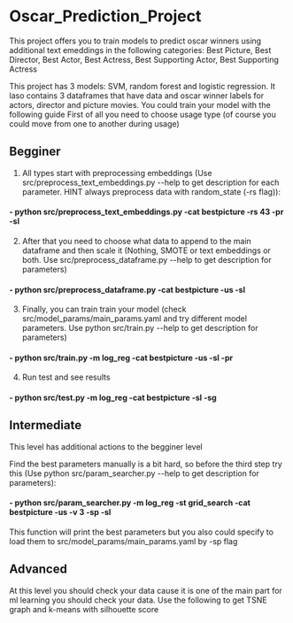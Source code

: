 # Oscar_Prediction_Project
This project offers you to train models to predict oscar winners using additional text emeddings in the following categories: Best Picture, Best Director, Best Actor, Best Actress, Best Supporting Actor, Best Supporting Actress

This project has 3 models: SVM, random forest and logistic regression. It laso contains 3 dataframes that have data and oscar winner labels for actors, director and picture movies. You could train your model with the following guide
First of all you need to choose usage type (of course you could move from one to another during usage)

## Begginer 

1) All types start with preprocessing embeddings (Use src/preprocess_text_embeddings.py --help to get description for each parameter. HINT always preprocess data with random_state (-rs flag)):

#### - python src/preprocess_text_embeddings.py -cat bestpicture -rs 43 -pr -sl

2) After that you need to choose what data to append to the main dataframe and then scale it (Nothing, SMOTE or text embeddings or both. Use src/preprocess_dataframe.py --help to get description for parameters)

#### - python src/preprocess_dataframe.py -cat bestpicture -us -sl

3) Finally, you can train train your model (check src/model_params/main_params.yaml and try different model parameters. Use python src/train.py --help to get description for parameters)

#### - python src/train.py -m log_reg -cat bestpicture -us -sl -pr 

4) Run test and see results

#### - python src/test.py -m log_reg -cat bestpicture -sl -sg 

## Intermediate  

This level has additional actions to the begginer level

Find the best parameters manually is a bit hard, so before the third step try this (Use python src/param_searcher.py --help to get description for parameters): 

#### - python src/param_searcher.py -m log_reg -st grid_search -cat bestpicture -us -v 3 -sp -sl

This function will print the best parameters but you also could specify to load them to src/model_params/main_params.yaml by -sp flag

## Advanced

At this level you should check your data cause it is one of the main part for ml learning you should check your data. Use the following to get TSNE graph and k-means with silhouette score 

#### 
